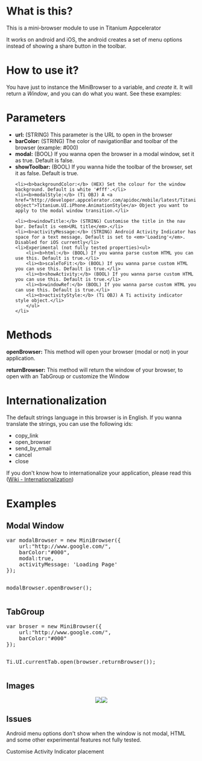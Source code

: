 <h1>What is this?</h1>
<p>This is a mini-browser module to use in Titanium Appcelerator</p><p>It works on android and iOS, the android creates a set of menu options instead of showing a share button in the toolbar.</p>

<h1>How to use it?</h1>
<p>You have just to instance the MiniBrowser to a variable, and <i>create</i> it. It will return a <i>Window</i>, and you can do what you want. See these examples:</p>

<h1>Parameters</h1>
<ul>
	<li><b>url:</b> (STRING) This parameter is the URL to open in the browser</li>
	<li><b>barColor:</b> (STRING) The color of navigationBar and toolbar of the browser (example: #000)</li>
	<li><b>modal:</b> (BOOL) If you wanna open the browser in a modal window, set it as true. Default is false.</li>
	<li><b>showToolbar:</b> (BOOL) If you wanna hide the toolbar of the browser, set it as false. Default is true.</li>
	
	<li><b>backgroundColor:</b> (HEX) Set the colour for the window background. Default is white '#fff'.</li>
	<li><b>modalStyle:</b> (Ti OBJ) A <a href="http://developer.appcelerator.com/apidoc/mobile/latest/Titanium.UI.iPhone.AnimationStyle-object">Titanium.UI.iPhone.AnimationStyle</a> Object you want to apply to the modal window transition.</li>
	
	<li><b>windowTitle:</b> (STRING) Customise the title in the nav bar. Default is <em>URL title</em>.</li>
	<li><b>activityMessage:</b> (STRING) Android Activity Indicator has space for a text message. Default is set to <em>'Loading'</em>. Disabled for iOS currently</li>
	<li>Experimental (not fully tested properties)<ul>
		<li><b>html:</b> (BOOL) If you wanna parse custom HTML you can use this. Default is true.</li>
		<li><b>scaleToFit:</b> (BOOL) If you wanna parse custom HTML you can use this. Default is true.</li>
		<li><b>showActivity:</b> (BOOL) If you wanna parse custom HTML you can use this. Default is true.</li>
		<li><b>windowRef:</b> (BOOL) If you wanna parse custom HTML you can use this. Default is true.</li>
		<li><b>activityStyle:</b> (Ti OBJ) A Ti activity indicator style object.</li>
		</ul>
	</li>
</ul>

<h1>Methods</h1>
<p><b>openBrowser:</b> This method will open your browser (modal or not) in your application.</p>
<p><b>returnBrowser:</b> This method will return the window of your browser, to open with an TabGroup or customize the Window</p>

<h1>Internationalization</h1>
<p>The default strings language in this browser is in English. If you wanna translate the strings, you can use the following ids:</p>
<ul>
	<li>copy_link</li>
	<li>open_browser</li>
	<li>send_by_email</li>
	<li>cancel</li>
	<li>close</li>
</ul>
<p>If you don't know how to internationalize your application, please read this (<a href="https://wiki.appcelerator.org/display/guides/Internationalization">Wiki - Internationalization</a>)</p>

<h1>Examples</h1>
<h2>Modal Window</h2>
<pre>var modalBrowser = new MiniBrowser({
	url:"http://www.google.com/",
    barColor:"#000",
    modal:true,
	activityMessage: 'Loading Page'
});

modalBrowser.openBrowser();</pre>
<h2>TabGroup</h2>
<pre>var broser = new MiniBrowser({
	url:"http://www.google.com/",
    barColor:"#000"
});

Ti.UI.currentTab.open(browser.returnBrowser());</pre>

<h2>Images</h2>
<p align="center"><img src="http://img3.imageshack.us/img3/7131/screenshot20111229at335.png"><img src="http://img194.imageshack.us/img194/3579/screenshot20111229at930.png"></p>

<h2>Issues</h2>
<p>Android menu options don't show when the window is not modal, HTML and some other experimental features not fully tested.</p>
<p>Customise Activity Indicator placement</p>